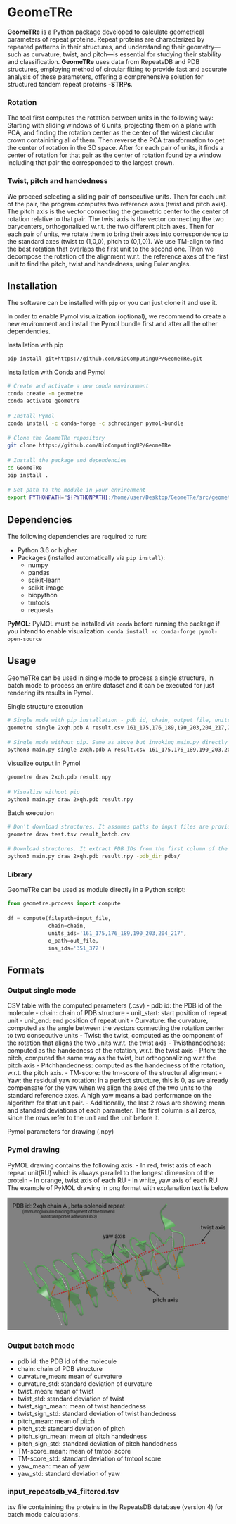 # GeomeTRe 

**GeomeTRe** is a Python package developed to calculate geometrical parameters of repeat proteins. 
Repeat proteins are characterized by repeated patterns in their structures, and understanding their 
geometry—such as curvature, twist, and pitch—is essential for studying their stability and classification. 
**GeomeTRe** uses data from RepeatsDB and PDB structures, employing method of circular fitting to provide fast and 
accurate analysis of these parameters, offering a comprehensive solution for structured tandem repeat proteins -**STRPs**.


### Rotation

The tool first computes the rotation between units in the following way:
Starting with sliding windows of 6 units, projecting them on a plane with PCA, and finding the rotation center as the center of the widest circular crown containining all of them. Then reverse the PCA transformation to get the center of rotation in the 3D space. After for each pair of units, it finds a center of rotation for that pair as the center of rotation found by a window including that pair the corresponded to the largest crown.

### Twist, pitch and handedness

We proceed selecting a sliding pair of consecutive units. Then for each unit of the pair, the program computes two reference axes (twist and pitch axis).
The pitch axis is the vector connecting the geometric center to the center of rotation relative to that pair. The twist axis is the vector connecting the two barycenters, orthogonalized w.r.t. the two different pitch axes. Then for each pair of units, we rotate them to bring their axes into correspondence to the standard axes (twist to (1,0,0), pitch to (0,1,0)). We use TM-align to find the best rotation that overlaps the first unit to the second one. Then we decompose the rotation of the alignment w.r.t. the reference axes of the first unit to find the pitch, twist and handedness, using Euler angles. 



## Installation
The software can be installed with `pip` or you can just clone it and use it. 

In order to enable Pymol visualization (optional), we recommend to create a new environment and install the Pymol 
bundle first and after all the other dependencies. 

Installation with pip
```bash
pip install git+https://github.com/BioComputingUP/GeomeTRe.git
```

Installation with Conda and Pymol
```bash
# Create and activate a new conda environment
conda create -n geometre
conda activate geometre

# Install Pymol
conda install -c conda-forge -c schrodinger pymol-bundle

# Clone the GeomeTRe repository
git clone https://github.com/BioComputingUP/GeomeTRe

# Install the package and dependencies
cd GeomeTRe
pip install .

# Set path to the module in your environment
export PYTHONPATH="${PYTHONPATH}:/home/user/Desktop/GeomeTRe/src/geometre"
```

## Dependencies
The following dependencies are required to run:
- Python 3.6 or higher
- Packages (installed automatically via `pip install`):
  - numpy
  - pandas
  - scikit-learn
  - scikit-image
  - biopython
  - tmtools
  - requests
  
**PyMOL**: PyMOL must be installed via `conda` before running the package if you intend to enable visualization.
`conda install -c conda-forge pymol-open-source`

## Usage
GeomeTRe can be used in single mode to process a single structure, in batch mode to process an
entire dataset and it can be executed for just rendering its results in Pymol. 

Single structure execution 
```bash
# Single mode with pip installation - pdb id, chain, output file, units, insertions (optional)
geometre single 2xqh.pdb A result.csv 161_175,176_189,190_203,204_217,218_233,234_249,250_263,264_276,305_326,327_350,373_392,393_416 -ins_def 351_372

# Single mode without pip. Same as above but invoking main.py directly
python3 main.py single 2xqh.pdb A result.csv 161_175,176_189,190_203,204_217,218_233,234_249,250_263,264_276,305_326,327_350,373_392,393_416 -ins_def 351_372
```

Visualize output in Pymol 
```bash
geometre draw 2xqh.pdb result.npy

# Visualize without pip
python3 main.py draw 2xqh.pdb result.npy
```

Batch execution 
```bash
# Don't download structures. It assumes paths to input files are provided in the first column of the TSV file (see format section below)
geometre draw test.tsv result_batch.csv

# Download structures. It extract PDB IDs from the first column of the TSV file and download them in the pdb_dir folder.
python3 main.py draw 2xqh.pdb result.npy -pdb_dir pdbs/
```


### Library

GeomeTRe can be used as module directly in a Python script:

```python
from geometre.process import compute

df = compute(filepath=input_file, 
			 chain=chain, 
			 units_ids='161_175,176_189,190_203,204_217', 
			 o_path=out_file, 
			 ins_ids='351_372')
```


## Formats 

### Output single mode
CSV table with the computed parameters (.csv)
 	- pdb id: the PDB id of the molecule
 	- chain: chain of PDB structure
 	- unit_start: start position of repeat unit
 	- unit_end: end position of repeat unit
 	- Curvature: the curvature, computed as the angle between the vectors connecting the rotation center to two consecutive units
	- Twist: the twist, computed as the component of the rotation that aligns the two units w.r.t. the twist axis
	- Twisthandedness: computed as the handedness of the rotation, w.r.t. the twist axis
	- Pitch: the pitch, computed the same way as the twist, but orthogonalizing w.r.t the pitch axis
	- Pitchhandedness: computed as the handedness of the rotation, w.r.t. the pitch axis.
	- TM-score: the tm-score of the structural alignment
	- Yaw: the residual yaw rotation: in a perfect structure, this is 0, as we already compensate for the yaw when we align the axes of the two units to the standard reference axes. A high yaw 
	  means a bad performance on the algorithm for that unit pair.
 	- Additionally, the last 2 rows are showing mean and standard deviations of each parameter. The first column is all zeros, since the rows refer to the unit and the unit before it.

Pymol parameters for drawing (.npy)

### Pymol drawing
PyMOL drawing contains the following axis:
	- In red, twist axis of each repeat unit(RU) which is always parallel to the longest dimension of the protein
	- In orange, twist axis of each RU
	- In white, yaw axis of each RU
The example of PyMOL drawing in png format with explanation text is below

![Example of PyMOL drawing](/example_2xqh.png)

### Output batch mode

- pdb id: the PDB id of the molecule
- chain: chain of PDB structure
- curvature_mean: mean of curvature
- curvature_std: standard deviation of curvature
- twist_mean: mean of twist
- twist_std: standard deviation of twist
- twist_sign_mean: mean of twist handedness
- twist_sign_std: standard deviation of twist handedness
- pitch_mean: mean of pitch
- pitch_std: standard deviation of pitch
- pitch_sign_mean: mean of pitch handedness
- pitch_sign_std: standard deviation of pitch handedness
- TM-score_mean: mean of tmtool score
- TM-score_std: standard deviation of tmtool score
- yaw_mean: mean of yaw
- yaw_std: standard deviation of yaw


### input_repeatsdb_v4_filtered.tsv
tsv file containining the proteins in the RepeatsDB database (version 4) for batch mode calculations.

